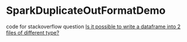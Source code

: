 # SparkDuplicateOutFormatDemo
code for stackoverflow question [Is it possible to write a dataframe into 2 files of different type?](https://stackoverflow.com/a/71014220/5142886)
